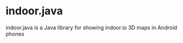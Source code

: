 indoor.java
===========

indoor.java is a Java library for showing indoor.io 3D maps in Android phones
